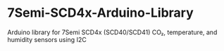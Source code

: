 # 7Semi-SCD4x-Arduino-Library
Arduino library for 7Semi SCD4x (SCD40/SCD41) CO₂, temperature, and humidity sensors using I2C 
